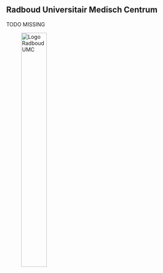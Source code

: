## Radboud Universitair Medisch Centrum

TODO MISSING

<figure className="figure mb-1 text-start w-100">
  <img className="figure-img img-fluid" style="max-width:500px;width:40%;" src="/assets/images/logo-radboudumc2.png" alt="Logo Radboud UMC">
  <figcaption className="Logo Radboud UMC"></figcaption>
</figure>
